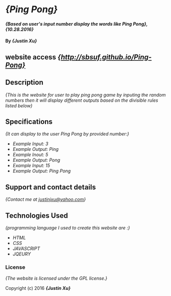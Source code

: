# _{Ping Pong}_

#### _{Based on user's input number display the words like Ping Pong}, {10.28.2016}_

#### By _**{Justin Xu}**_

## website access _{http://sbsuf.github.io/Ping-Pong}_

## Description

_{This is the website for user to play ping pong game by inputing the random numbers then it will display different outputs based on the divisible rules listed below}_

## Specifications
_{It can display to the user Ping Pong by provided number:}_
* _Example Input: 3_
* _Example Output: Ping_
* _Example Inout: 5_
* _Example Output: Pong_
* _Example Input: 15_
* _Example Output: Ping Pong_


## Support and contact details

_{Contact me at justinjxu@yahoo.com}_

## Technologies Used

_{programming language I used to create this website are :}_
* _HTML_
* _CSS_
* _JAVASCRIPT_
* _JQEURY_

### License

*{The website is licensed under the GPL license.}*

Copyright (c) 2016 **_{Justin Xu}_**
